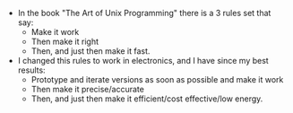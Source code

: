 - In the book "The Art of Unix Programming" there is a 3 rules set that say: 
    - Make it work 
    - Then make it right 
    - Then, and just then make it fast.  
- I changed this rules to work in electronics, and I have since my best results: 
    - Prototype and iterate versions as soon as possible and make it work 
    - Then make it precise/accurate 
    - Then, and just then make it efficient/cost effective/low energy.  
